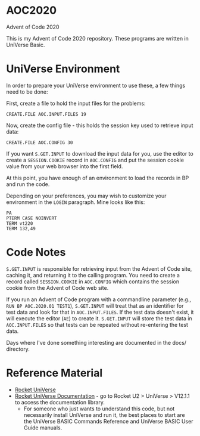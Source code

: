 # AOC2020
Advent of Code 2020

This is my Advent of Code 2020 repository.  These programs are written in UniVerse Basic.

# UniVerse Environment
In order to prepare your UniVerse environment to use these, a few things need to be done:

First, create a file to hold the input files for the problems:

```
CREATE.FILE AOC.INPUT.FILES 19
```

Now, create the config file - this holds the session key used to retrieve input data:

```
CREATE.FILE AOC.CONFIG 30
```

If you want `S.GET.INPUT` to download the input data for you, use the editor to create a `SESSION.COOKIE` record in `AOC.CONFIG` and put the session cookie value from your web browser into the first field.

At this point, you have enough of an environment to load the records in BP and run the code.

Depending on your preferences, you may wish to customize your environment in the `LOGIN` paragraph.  Mine looks like this:
```
PA
PTERM CASE NOINVERT
TERM vt220
TERM 132,49
```

# Code Notes
`S.GET.INPUT` is responsible for retrieving input from the Advent of Code site, caching it, and returning it to the calling program.  You need to create a record called `SESSION.COOKIE` in `AOC.CONFIG` which contains the session cookie from the Advent of Code web site.

If you run an Advent of Code program with a commandline parameter (e.g., `RUN BP AOC.2020.01 TEST1`), `S.GET.INPUT` will treat that as an identifier for test data and look for that in `AOC.INPUT.FILES`.  If the test data doesn't exist, it will execute the editor (`AE`) to create it.  `S.GET.INPUT` will store the test data in `AOC.INPUT.FILES` so that tests can be repeated without re-entering the test data.

Days where I've done something interesting are documented in the docs/ directory.

# Reference Material

* [Rocket UniVerse](https://www.rocketsoftware.com/products/rocket-universe-0/rocket-universe)
* [Rocket UniVerse Documentation](https://docs.rocketsoftware.com/nxt/gateway.dll?f=templates$fn=default.htm) - go to Rocket U2 > UniVerse > V12.1.1 to access the documentation library.
  * For someone who just wants to understand this code, but not necessarily install UniVerse and run it, the best places to start are the UniVerse BASIC Commands Reference and UniVerse BASIC User Guide manuals.

